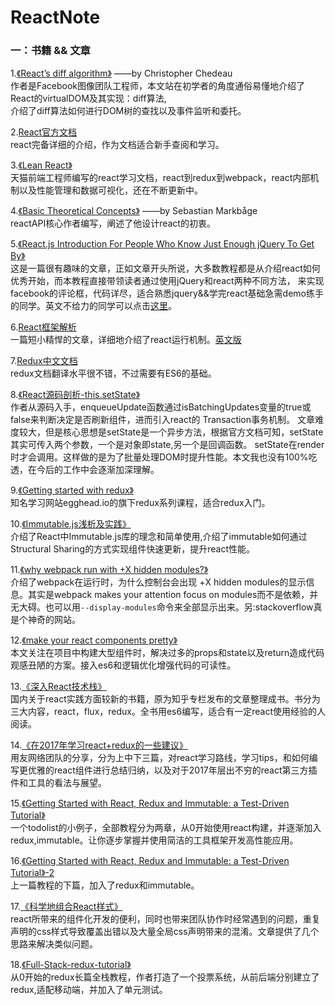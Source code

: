 # ReactNote 

### 一：书籍 && 文章<br/>
1.[《React’s diff algorithm》](http://calendar.perfplanet.com/2013/diff/)   ——by Christopher Chedeau  <br />
作者是Facebook图像团队工程师，本文站在初学者的角度通俗易懂地介绍了React的virtualDOM及其实现：diff算法, <br />
介绍了diff算法如何进行DOM树的查找以及事件监听和委托。

2.[React官方文档](https://facebook.github.io/react/index.html)  <br />
react完备详细的介绍，作为文档适合新手查阅和学习。

3.[《Lean React》](https://zhuanlan.zhihu.com/p/21107252) <br />
天猫前端工程师编写的react学习文档，react到redux到webpack，react内部机制以及性能管理和数据可视化，还在不断更新中。

4.[《Basic Theoretical Concepts》](https://github.com/reactjs/react-basic) ——by Sebastian Markbåge <br />
reactAPI核心作者编写，阐述了他设计react的初衷。

5.[《React.js Introduction For People Who Know Just Enough jQuery To Get By》](http://reactfordesigners.com/labs/reactjs-introduction-for-people-who-know-just-enough-jquery-to-get-by/)<br />
这是一篇很有趣味的文章，正如文章开头所说，大多数教程都是从介绍react如何优秀开始，而本教程直接带领读者通过使用jQuery和react两种不同方法，
来实现facebook的评论框，代码详尽，适合熟悉jquery&&学完react基础急需demo练手的同学。英文不给力的同学可以点击[这里](https://segmentfault.com/a/1190000003501752)。

6.[React框架解析](http://www.open-open.com/lib/view/open1405409050727.html)<br />
一篇短小精悍的文章，详细地介绍了react运行机制。[英文版](http://blog.reverberate.org/2014/02/react-demystified.html)

7.[Redux中文文档](http://cn.redux.js.org/)<br />
redux文档翻译水平很不错，不过需要有ES6的基础。

8.[《React源码剖析-this.setState》](https://zhuanlan.zhihu.com/p/20328570?refer=purerender)<br />
作者从源码入手，enqueueUpdate函数通过isBatchingUpdates变量的true或false来判断决定是否刷新组件，进而引入react的 Transaction事务机制。
文章难度较大，但是核心思想是setState是一个异步方法，根据官方文档可知，setState其实可传入两个参数，一个是对象即state,另一个是回调函数。
setState在render时才会调用。这样做的是为了批量处理DOM时提升性能。本文我也没有100%吃透，在今后的工作中会逐渐加深理解。

9.[《Getting started with redux》](https://egghead.io/courses/getting-started-with-redux)<br />
知名学习网站egghead.io的旗下redux系列课程，适合redux入门。

10.[《Immutable.js浅析及实践》](https://segmentfault.com/a/1190000003910357)<br />
介绍了React中Immutable.js库的理念和简单使用,介绍了immutable如何通过Structural Sharing的方式实现组件快速更新，提升react性能。

11.[《why webpack run with +X hidden modules?》](https://stackoverflow.com/questions/28858176/what-does-webpack-mean-by-xx-hidden-modules)<br/>
介绍了webpack在运行时，为什么控制台会出现 +X hidden modules的显示信息。其实是webpack makes your attention focus on modules而不是依赖，并无大碍。也可以用`--display-modules`命令来全部显示出来。另:stackoverflow真是个神奇的网站。

12.[《make your react components pretty》](https://medium.com/walmartlabs/make-your-react-components-pretty-a1ae4ec0f56e#.4gr3qppoz)<br/>
本文关注在项目中构建大型组件时，解决过多的props和state以及return造成代码观感丑陋的方案。接入es6和逻辑优化增强代码的可读性。

13.[《深入React技术栈》](https://zhuanlan.zhihu.com/purerender)<br/>
国内关于react实践方面较新的书籍，原为知乎专栏发布的文章整理成书。书分为三大内容，react，flux，redux。全书用es6编写，适合有一定react使用经验的人阅读。

14.[《在2017年学习react+redux的一些建议》](https://github.com/iuap-design/blog/issues/178)<br/>
用友网络团队的分享，分为上中下三篇，对react学习路线，学习tips，和如何编写更优雅的react组件进行总结归纳，以及对于2017年层出不穷的react第三方插件和工具的看法与展望。

15.[《Getting Started with React, Redux and Immutable: a Test-Driven Tutorial》](http://www.theodo.fr/blog/2016/03/getting-started-with-react-redux-and-immutable-a-test-driven-tutorial-part-1/)<br/>
一个todolist的小例子，全部教程分为两章，从0开始使用react构建，并逐渐加入redux,immutable。让你逐步掌握并使用简洁的工具框架开发高性能应用。

16.[《Getting Started with React, Redux and Immutable: a Test-Driven Tutorial》-2](http://www.theodo.fr/blog/2016/03/getting-started-with-react-redux-and-immutable-a-test-driven-tutorial-part-2/)<br/>
上一篇教程的下篇，加入了redux和immutable。

17.[《科学地组合React样式》](https://leozdgao.me/ru-he-ke-xue-de-zu-zhi-reactzu-jian-yang-shi/)<br/>
react所带来的组件化开发的便利，同时也带来团队协作时经常遇到的问题，重复声明的css样式导致覆盖出错以及大量全局css声明带来的混淆。文章提供了几个思路来解决类似问题。

18.[《Full-Stack-redux-tutorial》](http://teropa.info/blog/2015/09/10/full-stack-redux-tutorial.html)<br/>
从0开始的redux长篇全栈教程，作者打造了一个投票系统，从前后端分别建立了redux,适配移动端，并加入了单元测试。

